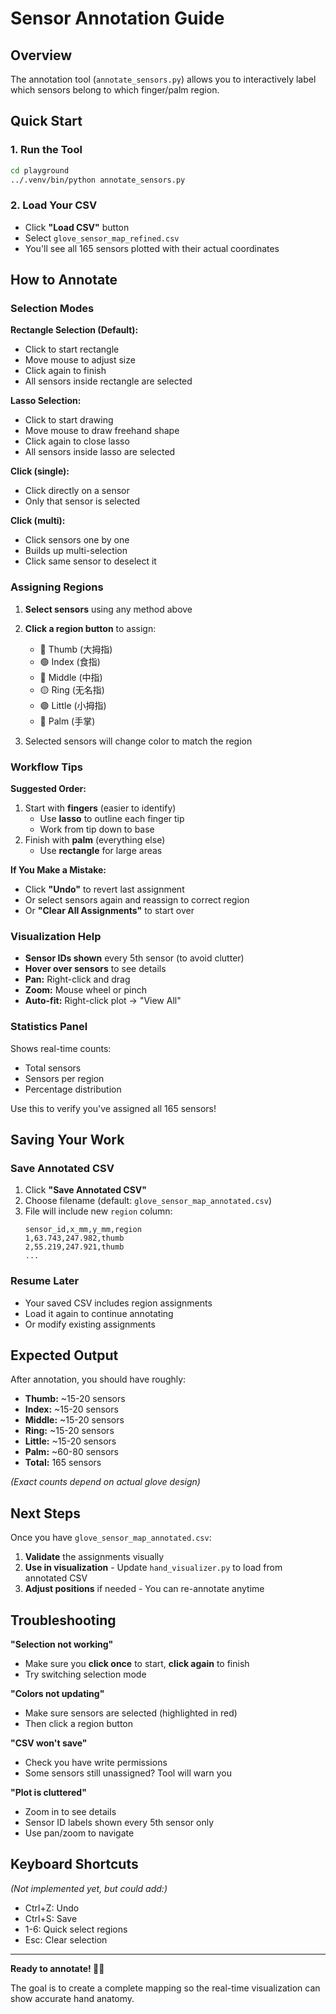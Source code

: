 # Sensor Annotation Guide

## Overview
The annotation tool (`annotate_sensors.py`) allows you to interactively label which sensors belong to which finger/palm region.

## Quick Start

### 1. Run the Tool
```bash
cd playground
../.venv/bin/python annotate_sensors.py
```

### 2. Load Your CSV
- Click **"Load CSV"** button
- Select `glove_sensor_map_refined.csv`
- You'll see all 165 sensors plotted with their actual coordinates

## How to Annotate

### Selection Modes

**Rectangle Selection (Default):**
- Click to start rectangle
- Move mouse to adjust size
- Click again to finish
- All sensors inside rectangle are selected

**Lasso Selection:**
- Click to start drawing
- Move mouse to draw freehand shape
- Click again to close lasso
- All sensors inside lasso are selected

**Click (single):**
- Click directly on a sensor
- Only that sensor is selected

**Click (multi):**
- Click sensors one by one
- Builds up multi-selection
- Click same sensor to deselect it

### Assigning Regions

1. **Select sensors** using any method above
2. **Click a region button** to assign:
   - 🔴 Thumb (大拇指)
   - 🟢 Index (食指)
   - 🔵 Middle (中指)
   - 🟡 Ring (无名指)
   - 🟣 Little (小拇指)
   - 🔵 Palm (手掌)

3. Selected sensors will change color to match the region

### Workflow Tips

**Suggested Order:**
1. Start with **fingers** (easier to identify)
   - Use **lasso** to outline each finger tip
   - Work from tip down to base
2. Finish with **palm** (everything else)
   - Use **rectangle** for large areas

**If You Make a Mistake:**
- Click **"Undo"** to revert last assignment
- Or select sensors again and reassign to correct region
- Or **"Clear All Assignments"** to start over

### Visualization Help

- **Sensor IDs shown** every 5th sensor (to avoid clutter)
- **Hover over sensors** to see details
- **Pan:** Right-click and drag
- **Zoom:** Mouse wheel or pinch
- **Auto-fit:** Right-click plot → "View All"

### Statistics Panel

Shows real-time counts:
- Total sensors
- Sensors per region
- Percentage distribution

Use this to verify you've assigned all 165 sensors!

## Saving Your Work

### Save Annotated CSV
1. Click **"Save Annotated CSV"**
2. Choose filename (default: `glove_sensor_map_annotated.csv`)
3. File will include new `region` column:
   ```csv
   sensor_id,x_mm,y_mm,region
   1,63.743,247.982,thumb
   2,55.219,247.921,thumb
   ...
   ```

### Resume Later
- Your saved CSV includes region assignments
- Load it again to continue annotating
- Or modify existing assignments

## Expected Output

After annotation, you should have roughly:
- **Thumb:** ~15-20 sensors
- **Index:** ~15-20 sensors  
- **Middle:** ~15-20 sensors
- **Ring:** ~15-20 sensors
- **Little:** ~15-20 sensors
- **Palm:** ~60-80 sensors
- **Total:** 165 sensors

*(Exact counts depend on actual glove design)*

## Next Steps

Once you have `glove_sensor_map_annotated.csv`:

1. **Validate** the assignments visually
2. **Use in visualization** - Update `hand_visualizer.py` to load from annotated CSV
3. **Adjust positions** if needed - You can re-annotate anytime

## Troubleshooting

**"Selection not working"**
- Make sure you **click once** to start, **click again** to finish
- Try switching selection mode

**"Colors not updating"**
- Make sure sensors are selected (highlighted in red)
- Then click a region button

**"CSV won't save"**
- Check you have write permissions
- Some sensors still unassigned? Tool will warn you

**"Plot is cluttered"**
- Zoom in to see details
- Sensor ID labels shown every 5th sensor only
- Use pan/zoom to navigate

## Keyboard Shortcuts

*(Not implemented yet, but could add:)*
- Ctrl+Z: Undo
- Ctrl+S: Save
- 1-6: Quick select regions
- Esc: Clear selection

---

**Ready to annotate! 🧤✨**

The goal is to create a complete mapping so the real-time visualization can show accurate hand anatomy.

